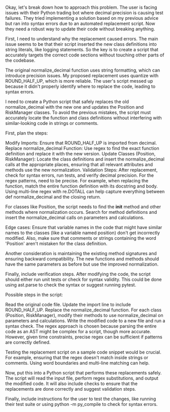 Okay, let's break down how to approach this problem. The user is facing issues with their Python trading bot where decimal precision is causing test failures. They tried implementing a solution based on my previous advice but ran into syntax errors due to an automated replacement script. Now they need a robust way to update their code without breaking anything.

First, I need to understand why the replacement caused errors. The main issue seems to be that their script inserted the new class definitions into string literals, like logging statements. So the key is to create a script that accurately targets the correct code sections without touching other parts of the codebase.

The original normalize_decimal function uses string formatting, which can introduce precision issues. My proposed replacement uses quantize with ROUND_HALF_UP, which is more reliable. The user's script messed up because it didn't properly identify where to replace the code, leading to syntax errors.

I need to create a Python script that safely replaces the old normalize_decimal with the new one and updates the Position and RiskManager classes. To avoid the previous mistakes, the script must accurately locate the function and class definitions without interfering with similar-looking code in strings or comments.

First, plan the steps:

Modify Imports: Ensure that ROUND_HALF_UP is imported from decimal.
Replace normalize_decimal Function: Use regex to find the exact function definition and replace it with the new version.
Update Classes (Position, RiskManager): Locate the class definitions and insert the normalize_decimal calls at the appropriate places, ensuring that all relevant attributes and methods use the new normalization.
Validation Steps: After replacement, check for syntax errors, run tests, and verify decimal precision.
For the regex patterns, need to be precise. For example, when replacing the function, match the entire function definition with its docstring and body. Using multi-line regex with re.DOTALL can help capture everything between def normalize_decimal and the closing return.

For classes like Position, the script needs to find the __init__ method and other methods where normalization occurs. Search for method definitions and insert the normalize_decimal calls on parameters and calculations.

Edge cases: Ensure that variable names in the code that might have similar names to the classes (like a variable named position) don't get incorrectly modified. Also, make sure that comments or strings containing the word 'Position' aren't mistaken for the class definition.

Another consideration is maintaining the existing method signatures and ensuring backward compatibility. The new functions and methods should have the same parameters as before but use the improved normalization.

Finally, include verification steps. After modifying the code, the script should either run unit tests or check for syntax validity. This could be done using ast.parse to check the syntax or suggest running pytest.

Possible steps in the script:

Read the original code file.
Update the import line to include ROUND_HALF_UP.
Replace the normalize_decimal function.
For each class (Position, RiskManager), modify their methods to use normalize_decimal on parameters and calculations.
Write the modified code to a new file and run a syntax check.
The regex approach is chosen because parsing the entire code as an AST might be complex for a script, though more accurate. However, given time constraints, precise regex can be sufficient if patterns are correctly defined.

Testing the replacement script on a sample code snippet would be crucial. For example, ensuring that the regex doesn't match inside strings or comments. Using word boundaries and multi-line matching can help.

Now, put this into a Python script that performs these replacements safely. The script will read the input file, perform regex substitutions, and output the modified code. It will also include checks to ensure that the replacements are done correctly and suggest validation steps.

Finally, include instructions for the user to test the changes, like running their test suite or using python -m py_compile to check for syntax errors.